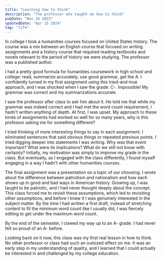 ```yaml
---
title: "Learning how to think"
description: "The professor who taught me how to think"
pubDate: "Nov 26 2023"
updatedDate: "Apr 15 2024"
tag: "life"
---
```


In college I took a humanities courses focused on United States history. The course was a mix between an English course that focused on writing assignments and a history course that required reading textbooks and novels relevant to the period of history we were studying. The professor was a published author.

I had a pretty good formula for humanities coursework in high school and college: read, summarize accurately, use good grammar, get the A. I confidently turned in my first assignment using this tried-and-true approach, and I was shocked when I saw the grade: C-. Impossible! My grammar was correct and my summarizations accurate.

I saw the professor after class to ask him about it. He told me that while my grammar was indeed correct and I had met the word count requirement, I hadn't written anything of depth. At first, I was upset. My approach to these kinds of assignments had worked so well for so many years, why is this professor asking me for something different?

I tried thinking of more interesting things to say in each assignment. I eliminated sentences that said obvious things or repeated previous points. I tried digging deeper into statements I was writing. Why was that event important? What were its implications? What do we still not know with certainty? Initially, my motivation was simply to improve my grade in the class. But eventually, as I engaged with the class differently, I found myself engaging in a way I hadn't with other humanities courses.

The final assignment was a presentation on a topic of our choosing. I wrote about the difference between patriotism and nationalism and how each shows up in good and bad ways in American history. Growing up, I was taught to be patriotic, and I had never thought deeply about the concept. This class forced me to revisit these assumptions, which led to revisiting other assumptions, and before I knew it I was genuinely interested in the subject matter. By the time I had written a first draft, instead of stretching content to fit the minimum word count like I usually did, I was fiercely editing to get under the maximum word count.

By the end of the semester, I clawed my way up to an A- grade. I had never felt so proud of an A- before.

Looking back on it now, this class was my first real lesson in how to think. No other professor or class had such an outsized effect on me. It was an early step in my understanding of quality, and I learned that I could actually be interested in and challenged by my college education.
